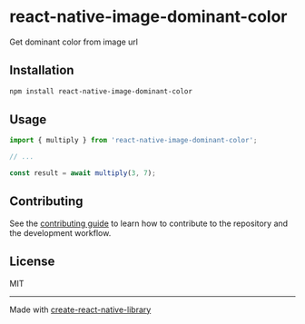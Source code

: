 # react-native-image-dominant-color

Get dominant color from image url

## Installation

```sh
npm install react-native-image-dominant-color
```

## Usage

```js
import { multiply } from 'react-native-image-dominant-color';

// ...

const result = await multiply(3, 7);
```

## Contributing

See the [contributing guide](CONTRIBUTING.md) to learn how to contribute to the repository and the development workflow.

## License

MIT

---

Made with [create-react-native-library](https://github.com/callstack/react-native-builder-bob)
